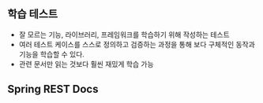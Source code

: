 ## 학습 테스트

- 잘 모르는 기능, 라이브러리, 프레임워크를 학습하기 위해 작성하는 테스트
- 여러 테스트 케이스를 스스로 정의하고 검증하는 과정을 통해 보다 구체적인 동작과 기능을 학습할 수 있다.
- 관련 문서만 읽는 것보다 훨씬 재밌게 학습 가능



## Spring REST Docs



